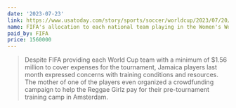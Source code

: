 ```yaml
---
date: '2023-07-23'
link: https://www.usatoday.com/story/sports/soccer/worldcup/2023/07/20/uswnt-set-standard-for-equity-world-cup-teams-continue-fight-spain-canada-south-africa/70404154007/?fbclid=IwAR3yAHsQ5bQNhEH47Q28JcyyjyImbGznq5IXlw97uqi1avuRUtuBBzl3Eos
name: FIFA's allocation to each national team playing in the Women's World Cup
paid_by: FIFA
price: 1560000
---
```


> Despite FIFA providing each World Cup team with a minimum of $1.56 million
> to cover expenses for the tournament, Jamaica players last month expressed
> concerns with training conditions and resources. The mother of one of the
> players even organized a crowdfunding campaign to help the Reggae Girlz pay
> for their pre-tournament training camp in Amsterdam.